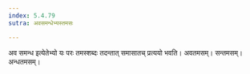 ```yaml
---
index: 5.4.79
sutra: अवसमन्धेभ्यस्तमसः

---
```

अव समन्ध इत्येतेभ्यो यः परः तमस्शब्दः तदन्तात् समासातच् प्रत्ययो भवति। अवतमसम्। सन्तमसम्। अन्धतमसम्।